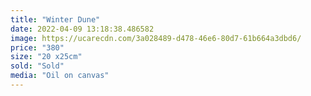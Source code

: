 ```yaml
---
title: "Winter Dune"
date: 2022-04-09 13:18:38.486582
image: https://ucarecdn.com/3a028489-d478-46e6-80d7-61b664a3dbd6/
price: "380"
size: "20 x25cm"
sold: "Sold"
media: "Oil on canvas"
---
```


